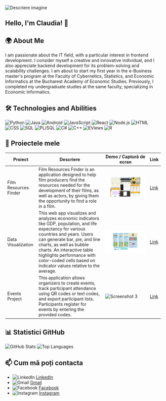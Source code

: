 ![Descriere imagine](https://cdn-icons-png.flaticon.com/256/4661/4661318.png)

## Hello, I'm Claudia! 👋

## 🌍 About Me
  I am passionate about the IT field, with a particular interest in frontend development. I consider myself a creative and innovative individual, and I also appreciate backend development for its problem-solving and scalability challenges. I am about to start my first year in the e-Business master's program at the Faculty of Cybernetics, Statistics, and Economic Informatics at the Bucharest Academy of Economic Studies. Previously, I completed my undergraduate studies at the same faculty, specializing in Economic Informatics.
  
## 🛠️ Technologies and Abilities

![Python](https://img.shields.io/badge/Python-3776AB?style=flat-square&logo=python&logoColor=white)
![Java](https://img.shields.io/badge/Java-F7DF1E?style=flat-square&logo=java&logoColor=white)
![Android](https://img.shields.io/badge/Android-3DDC84?style=flat-square&logo=android&logoColor=white)
![JavaScript](https://img.shields.io/badge/JavaScript-F7DF1E?style=flat-square&logo=javascript&logoColor=black)
![React](https://img.shields.io/badge/React-61DAFB?style=flat-square&logo=react&logoColor=black)
![Node.js](https://img.shields.io/badge/Node.js-339933?style=flat-square&logo=node.js&logoColor=white)
![HTML](https://img.shields.io/badge/HTML-E34F26?style=flat-square&logo=html5&logoColor=white)
![CSS](https://img.shields.io/badge/CSS-1572B6?style=flat-square&logo=css3&logoColor=white)
![SQL](https://img.shields.io/badge/SQL-00000F?style=flat-square&logo=sqlite&logoColor=white)
![PL/SQL](https://img.shields.io/badge/PL%2FSQL-F80000?style=flat-square&logo=oracle&logoColor=white)
![C#](https://img.shields.io/badge/C%23-239120?style=flat-square&logo=c-sharp&logoColor=white)
![C++](https://img.shields.io/badge/C++-00599C?style=flat-square&logo=c%2B%2B&logoColor=white)
![EViews](https://img.shields.io/badge/EViews-0056A0?style=flat-square&logoColor=white)
![R](https://img.shields.io/badge/R-276DC3?style=flat-square&logo=r&logoColor=white)

## 📂 Proiectele mele

| Proiect       | Descriere                                     | Demo / Captură de ecran                                     | Link                                     |
|---------------|------------------------------------------------|-------------------------------------------------------------|------------------------------------------|
| Film Resources Finder| Film Resources Finder is an application designed to help film producers find the resources needed for the development of their films, as well as actors, by giving them the opportunity to find a role in a film.           | ![Demo](https://github.com/Ioana-ClaudiaM/film-resources-finder/blob/master/Demo.png?raw=true)       |  [Link](https://github.com/Ioana-ClaudiaM/film-resources-finder.git)  |
| Data Visualization | This web app visualizes and analyzes economic indicators like GDP, population, and life expectancy for various countries and years. Users can generate bar, pie, and line charts, as well as bubble charts. An interactive table highlights performance with color-coded cells based on indicator values relative to the average.           | ![Screenshot 2](https://github.com/Ioana-ClaudiaM/data-visualization/blob/d465adfe219afa196edd185c856f94d013715181/demo.png?raw=true)       | [Link](https://github.com/Ioana-ClaudiaM/data-visualization.git) |
| Events Project | This application allows organizers to create events, track participant attendance using QR codes or text codes, and export participant lists. Participants register for events by entering the provided codes.      | ![Screenshot 3]()       | [Link](https://github.com/Ioana-ClaudiaM/events-project.git) |
## 📊 Statistici GitHub

![GitHub Stats](https://github-readme-stats.vercel.app/api?username=Ioana-ClaudiaM&show_icons=true&hide_title=true&count_private=true&hide=prs)
![Top Languages](https://github-readme-stats.vercel.app/api/top-langs/?username=Ioana-ClaudiaM&layout=compact&hide=html,css)

## 📫 Cum mă poți contacta

- ![LinkedIn](https://img.shields.io/badge/LinkedIn-0077B5?style=flat-square&logo=linkedin&logoColor=white) [LinkedIn](https://www.linkedin.com/in/ioana-claudia-mierlita-988a12268/)
- ![Gmail](https://img.shields.io/badge/Gmail-D14836?style=flat-square&logo=gmail&logoColor=white) [Gmail](mailto:mierlitaclaudia029@gmail.com)
- ![Facebook](https://img.shields.io/badge/Facebook-1877F2?style=flat-square&logo=facebook&logoColor=white) [Facebook](https://www.facebook.com/claudia.mierlita)
- ![Instagram](https://img.shields.io/badge/Instagram-E4405F?style=flat-square&logo=instagram&logoColor=white) [Instagram](https://www.instagram.com/claudiamierlita/)

